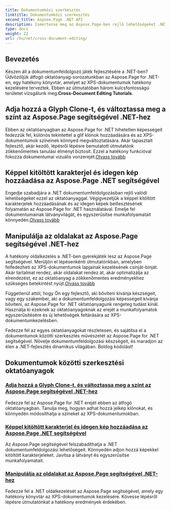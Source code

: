 ```yaml
---
title: Dokumentumközi szerkesztés
linktitle: Dokumentumközi szerkesztés
second_title: Aspose.Page .NET API
description: Ismertesse meg az Aspose.Page-ben rejlő lehetőségeket .NET-hez oktatóanyagainkkal. Glif klónokat adhat hozzá, színeket változtathat, és könnyedén kezelheti az oldalakat az XPS dokumentumokban.
type: docs
weight: 22
url: /hu/net/cross-document-editing/
---
```


## Bevezetés

 Készen áll a dokumentumfeldolgozó játék fejlesztésére a .NET-ben? Üdvözöljük átfogó oktatóanyag-sorozatunkban az Aspose.Page for .NET-en, egy hatékony könyvtár, amelyet az XPS-dokumentumok hatékony kezelésére terveztek. Ebben az útmutatóban három kulcsfontosságú területet vizsgálunk meg:**Cross-Document Editing Tutorials**.

## Adja hozzá a Glyph Clone-t, és változtassa meg a színt az Aspose.Page segítségével .NET-hez

 Ebben az oktatóanyagban az Aspose.Page for .NET hihetetlen képességeit fedezzük fel, különös tekintettel a glif klónok hozzáadására és az XPS-dokumentumok színeinek könnyed megváltoztatására. Akár tapasztalt fejlesztő, akár kezdő, lépésről lépésre bemutatott útmutatónk zökkenőmentes tanulási élményt biztosít. Ezzel a hatékony funkcióval fokozza dokumentumai vizuális vonzerejét.[Olvass tovább](./add-glyph-clone-and-change-color/)

## Képpel kitöltött karakterjel és idegen kép hozzáadása az Aspose.Page .NET segítségével

Engedje szabadjára a .NET dokumentumfeldolgozásban rejlő valódi lehetőségeket ezzel az oktatóanyaggal. Végigvezetjük a képpel kitöltött karakterjelek hozzáadásának és az idegen képek beillesztésének folyamatán az Aspose.Page for .NET használatával. Emelje fel dokumentumainak látványvilágát, és egyszerűsítse munkafolyamatait könnyedén.[Olvass tovább](./add-image-filled-glyph-and-foreign-image/)

## Manipulálja az oldalakat az Aspose.Page segítségével .NET-hez

 A hatékony oldalkezelés a .NET-ben gyerekjáték lesz az Aspose.Page segítségével. Merüljön el lépésenkénti útmutatónkban, amelyben felfedezheti az XPS-dokumentumok lapjainak kezelésének csínját-bínját. Akár tartalmat rendez, akár oldalakat rendez át, akár optimalizálja az elrendezést, ez az oktatóanyag a zökkenőmentes eredményekhez szükséges betekintést nyújt.[Olvass tovább](./manipulate-pages/)

Függetlenül attól, hogy Ön egy fejlesztő, aki bővíteni kívánja készségeit, vagy egy szakember, aki a dokumentumfeldolgozási képességeit kívánja bővíteni, az Aspose.Page for .NET oktatóanyagunk rengeteg tudást kínál. Használja ki ezeknek az oktatóanyagoknak az erejét a munkafolyamatok egyszerűsítésére és új lehetőségek feltárására az XPS-dokumentumkezelésben.

Fedezze fel az egyes oktatóanyagokat részletesen, és sajátítsa el a dokumentumok közötti szerkesztés művészetét az Aspose.Page for .NET segítségével. Növelje dokumentumfeldolgozási készségeit, és maradjon az élen a .NET-fejlesztés dinamikus világában. Boldog kódolást!
## Dokumentumok közötti szerkesztési oktatóanyagok
### [Adja hozzá a Glyph Clone-t, és változtassa meg a színt az Aspose.Page segítségével .NET-hez](./add-glyph-clone-and-change-color/)
Fedezze fel az Aspose.Page for .NET erejét ebben az átfogó oktatóanyagban. Tanulja meg, hogyan adhat hozzá jelkép klónokat, és könnyedén módosíthatja a színeket az XPS-dokumentumokban.
### [Képpel kitöltött karakterjel és idegen kép hozzáadása az Aspose.Page .NET segítségével](./add-image-filled-glyph-and-foreign-image/)
Az Aspose.Page segítségével felszabadíthatja a .NET dokumentumfeldolgozási lehetőségeit. Könnyedén adjon hozzá képekkel kitöltött karakterjeleket. Javítsa a látványt és egyszerűsítse munkafolyamatait.
### [Manipulálja az oldalakat az Aspose.Page segítségével .NET-hez](./manipulate-pages/)
Fedezze fel a .NET oldalkezelését az Aspose.Page segítségével, amely egy hatékony könyvtár az XPS-dokumentumok kezelésére. Kövesse lépésről lépésre útmutatónkat a hatékony eredmények érdekében.